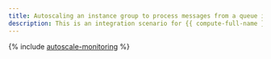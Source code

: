 ```yaml
---
title: Autoscaling an instance group to process messages from a queue in {{ message-queue-full-name }}
description: This is an integration scenario for {{ compute-full-name }}, {{ message-queue-full-name }}, and {{ monitoring-full-name }}.
---
```


{% include [autoscale-monitoring](../../_tutorials/infrastructure/autoscale-monitoring.md) %}